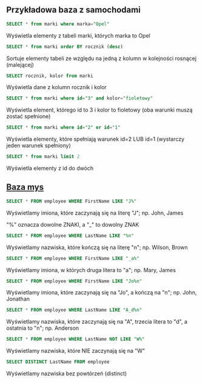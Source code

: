 ## Przykładowa baza z samochodami

```sql
SELECT * from marki where marka="Opel"
```
Wyświetla elementy z tabeli marki, których marka to Opel

```sql
SELECT * from marki order BY rocznik (desc)
```
Sortuje elementy tabeli ze względu na jedną z kolumn w kolejności rosnącej (malejącej)

```sql
SELECT rocznik, kolor from marki
```
Wyświetla dane z kolumn rocznik i kolor

```sql
SELECT * from marki where id="3" and kolor="fioletowy"
```
Wyświetla element, którego id to 3 i kolor to fioletowy (oba warunki muszą zostać spełnione)

```sql
SELECT * from marki where id="2" or id="1"
```
Wyświetla elementy, które spełniają warunek id=2 LUB id=1 (wystarczy jeden warunek spełniony)

```sql
SELECT * from marki limit 2
```
Wyświetla elementy z id do dwóch
## [Baza mys]()

```sql
SELECT * FROM employee WHERE FirstName LIKE "J%"
```
Wyświetlamy imiona, które zaczynają się na literę "J"; np. John, James

"%" oznacza dowolne ZNAKI, a "_" to dowolny ZNAK

```sql
SELECT * FROM employee WHERE LastName LIKE "%n"
```
Wyświetlamy nazwiska, które kończą się na literę "n"; np. Wilson, Brown

```sql
SELECT * FROM employee WHERE FirstName LIKE "_a%"
```
Wyświetlamy imiona, w których druga litera to "a"; np. Mary, James

```sql
SELECT * FROM employee WHERE FirstName LIKE "Jo%n"
```
Wyświetlamy imiona, które zaczynają się na "Jo", a kończą na "n"; np. John, Jonathan

```sql
SELECT * FROM employee WHERE LastName LIKE "A_d%n"
```
Wyświetlamy nazwiska, które zaczynają się na "A", trzecia litera to "d", a ostatnia to "n"; np. Anderson

```sql
SELECT * FROM employee WHERE LastName NOT LIKE "W%"
```
Wyświetlamy nazwiska, które NIE zaczynają się na "W"

```sql
SELECT DISTINCT LastName FROM employee
```
Wyświetlamy nazwiska bez powtórzeń (distinct)